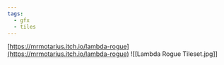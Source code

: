 ```yaml
---
tags:
  - gfx
  - tiles
---
```

[https://mrmotarius.itch.io/lambda-rogue](https://mrmotarius.itch.io/lambda-rogue)
![[Lambda Rogue Tileset.jpg]]